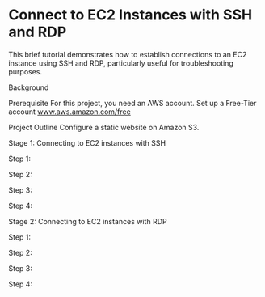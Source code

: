 # Connect to EC2 Instances with SSH and RDP

This brief tutorial demonstrates how to establish connections to an EC2 instance using SSH and RDP, particularly useful for troubleshooting purposes.

Background


Prerequisite
For this project, you need an AWS account. Set up a Free-Tier account www.aws.amazon.com/free

Project Outline
Configure a static website on Amazon S3.

Stage 1: Connecting to EC2 instances with SSH

Step 1: 

Step 2: 

Step 3: 

Step 4: 

Stage 2: Connecting to EC2 instances with RDP

Step 1: 

Step 2: 

Step 3: 

Step 4: 